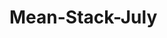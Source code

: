 # Mean-Stack-July

``` git clone git remote add origin https://github.com/zeolearn/Mean-Stack-July.git 
```
``` npm install
```
``` npm start
```
